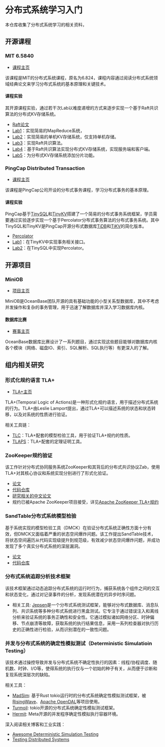 # 分布式系统学习入门

本仓库收集了分布式系统学习的相关资料，

## 开源课程

### MIT 6.5840

* [课程主页](https://pdos.csail.mit.edu/6.824/index.html)

该课程是MIT的分布式系统课程，原名为6.824，课程内容通过阅读分布式系统领域经典论文来学习分布式系统的基本原理和关键技术。

#### 课程实验

其开源课程实验，通过若干次Lab以难度递增的方式来逐步实现一个基于Raft共识算法的分布式KV存储系统。

* [Raft论文](./papers/2014-ATC-Raft.pdf)
* [Lab1](https://pdos.csail.mit.edu/6.824/labs/lab-mr.html)：实现简易的MapReduce系统，
* [Lab2](https://pdos.csail.mit.edu/6.824/labs/lab-kvsrv.html)：实现简易的单机KV存储系统，仅支持单机存储。
* [Lab3](https://pdos.csail.mit.edu/6.824/labs/lab-raft.html)：实现Raft共识算法。
* [Lab4](https://pdos.csail.mit.edu/6.824/labs/lab-shard.html)：基于Raft共识算法实现分布式KV存储系统，实现服务端和客户端。
* [Lab5](https://pdos.csail.mit.edu/6.824/labs/lab-shard.html)：为分布式KV存储系统添加分片功能。

### PingCap Distributed Transaction

* [课程主页](https://learn.pingcap.cn/learner/course/750001)

该课程是PingCap公司开设的分布式事务课程，学习分布式事务的基本原理。

#### 课程实验

PingCap基于[TinySQL](https://github.com/talent-plan/tinysql)和[TinyKV](https://github.com/talent-plan/tinykv)搭建了一个简易的分布式事务系统框架，学员需要通过实验逐步实现一个基于Percolator分布式事务算法的分布式事务系统。其中TinySQL和TinyKV是PingCap开源分布式数据库[TiDB](https://github.com/pingcap/tidb)和[TiKV](https://github.com/tikv/tikv)的简化版本。

* [Percolator](./papers/2010-OSDI-Percolator.pdf)
* [Lab1](https://github.com/tiny-talent/distributed-txn/blob/master/tinykv/doc/lab1.md)：在TinyKV中实现事务相关接口。
* [Lab2](https://github.com/tiny-talent/distributed-txn/blob/master/tinysql/doc/lab2-README-zh_CN.md)：在TinySQL中实现Percolator。

## 开源项目

### MiniOB

* [项目主页](https://oceanbase.github.io/miniob/)

MiniOB是OceanBase团队开源的具有基础功能的小型关系型数据库，其中不考虑并发操作和复杂的事务管理，用于迅速了解数据库并深入学习数据库内核。

#### 数据库比赛

* [赛事主页](https://open.oceanbase.com/train)

OceanBase数据库比赛设计了一系列题目，通过实现这些题目能够对数据库内核各个模块（网络、磁盘IO、索引、SQL解析、SQL执行等）有更深入的了解。

## 组内相关研究

### 形式化规约语言 TLA+

* [TLA+主页](https://lamport.azurewebsites.net/tla/tla.html)

TLA+(Temporal Logic of Actions)是一种形式化规约语言，用于描述分布式系统的行为。TLA+由Leslie Lamport提出，通过TLA+可以描述系统的状态和状态转移，以及对系统的性质进行验证。

相关工具链：

* [TLC](https://lamport.azurewebsites.net/tla/tools.html)：TLA+配套的模型检验工具，用于验证TLA+规约的性质。
* [TLAPS](https://lamport.azurewebsites.net/tla/tlaps.html)：TLA+配套的定理证明工具。

### ZooKeeper规约验证

该工作针对分布式协同服务系统ZooKeeper和其背后的分布式共识协议Zab，使用TLA+对其核心协议和系统实现分别进行了形式化验证。

* [论文](./papers/2023-SETTA-Spec_Zookeeper.pdf)
* [代码仓库](https://github.com/Disalg-ICS-NJU/zookeeper-tla-spec)
* [研究相关的中文论文](./papers/黄彬寓-硕士毕业论文-06-12.pdf)
* 规约已被Apache ZooKeeper项目接受，详见[Apache ZooKeeper TLA+规约](https://github.com/apache/zookeeper/tree/master/zookeeper-specifications)

### SandTable分布式系统模型检验

基于系统实现的模型检验工具（DMCK）在验证分布式系统正确性方面十分有效，但DMCK又面临着严重的状态空间爆炸问题。该工作提出SandTable技术，将状态空间遍历从代码实现级提升到规范级，有效减少状态空间爆炸问题，并成功发现了多个真实分布式系统的深层漏洞。

* [论文](./papers/2024-EuroSys-SandTable.pdf)
* [代码仓库](https://github.com/tangruize/SandTable)

### 分布式系统追踪分析技术框架

该技术框架通过动态追踪分布式系统的运行时行为，捕获系统各个组件之间的交互和状态变化，通过对记录事件的分析，发现系统潜在的异步时序问题。

* 相关工具: [Jepsen](https://jepsen.io/)是一个分布式系统测试框架，能够对分布式数据库、消息队列、共识系统等多种分布式系统进行黑盒测试。它专注于通过错误注入和离线分析来验证系统的事务正确性和安全性。它通过模拟诸如网络分区、时钟偏移、节点崩溃等故障，获取系统的执行结果信息，采用一系列检查器对执行历史的正确性进行检验，从而识别潜在的一致性问题。

### 并发与分布式系统的确定性模拟测试（Deterministic Simulatioin Testing）

该技术通过操控导致并发与分布式系统不确定性执行的因素：线程/协程调度、随机数、时钟、I/O等，使得系统的执行仅与一个初始的种子有关，从而便于诊断和复现系统深层次的缺陷。

相关工具：

* [MadSim](https://github.com/madsim-rs/madsim): 基于Rust tokio运行时的分布式系统确定性模拟测试框架，被[RisingWave](https://github.com/risingwavelabs/risingwave)、[Apache OpenDAL](https://github.com/apache/opendal)等项目使用。
* [Turmoil](https://github.com/tokio-rs/turmoil): tokio开源的分布式系统确定性模拟测试框架。
* [Hermit](https://github.com/facebookexperimental/hermit): Meta开源的并发程序确定性模拟执行容器环境。

深入阅读相关博客和工业实践：
* [Awesome Deterministic Simulation Testing](https://github.com/ivanyu/awesome-deterministic-simulation-testing)
* [Testing Distributed Systems](https://github.com/asatarin/testing-distributed-systems?tab=readme-ov-file#deterministic-simulation)
